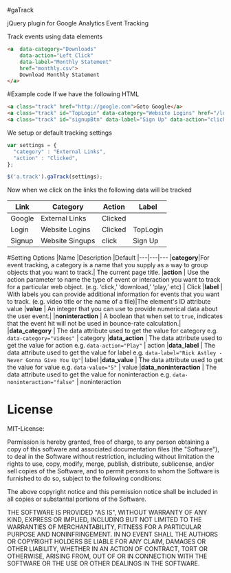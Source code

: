 #gaTrack

jQuery plugin for Google Analytics Event Tracking

Track events using data elements
```html
<a  data-category="Downloads" 
    data-action="Left Click" 
    data-label="Monthly Statement" 
    href="monthly.csv">
    Download Monthly Statement
</a>
```
#Example code
If we have the following HTML
```html
<a class="track" href="http://google.com">Goto Google</a>
<a class="track" id="TopLogin" data-category="Website Logins" href="/login">Login</a>
<a class="track" id="signupBtn" data-label="Sign Up" data-action="click" data-category="Website Singups" href="/signup">Signup</a>
```
We setup or default tracking settings
```javascript
var settings = {
  "category" : "External Links",
  "action" : "Clicked",
};

$('a.track').gaTrack(settings);
```
Now when we click on the links the following data will be tracked

|Link | Category| Action| Label
|-----|---------|-------|-------
|Google | External Links | Clicked |
|Login | Website Logins | Clicked | TopLogin
|Signup | Website Singups | click | Sign Up

#Setting Options
|Name |Description |Default
|---|---|---
|**category**|For event tracking, a category is a name that you supply as a way to group objects that you want to track.| The current  page title.
|**action** | Use the action parameter to name the type of event or interaction you want to track for a particular web object. (e.g. ‘click,’ ‘download,’ ‘play,’ etc) | Click
|**label** | With labels you can provide additional information for events that you want to track. (e.g. video title or the name of a file)|The element's ID attribute value
|**value** | An integer that you can use to provide numerical data about the user event.|
|**noninteraction** | A boolean that when set to `true`, indicates that the event hit will not be used in bounce-rate calculation.|
|**data_category** | The data attribute used to get the value for category e.g. `data-category="Videos"` | category
|**data_action** | The data attribute used to get the value for action e.g. `data-action="Play"` | action
|**data_label** | The data attribute used to get the value for label e.g. `data-label="Rick Astley - Never Gonna Give You Up"`| label
|**data_value** | The data attribute used to get the value for value e.g. `data-value="5"` | value
|**data_noninteraction** | The data attribute used to get the value for noninteraction e.g. `data-noninteraction="false"` | noninteraction

# License
MIT-License:

Permission is hereby granted, free of charge, to any person obtaining
a copy of this software and associated documentation files (the
"Software"), to deal in the Software without restriction, including
without limitation the rights to use, copy, modify, merge, publish,
distribute, sublicense, and/or sell copies of the Software, and to
permit persons to whom the Software is furnished to do so, subject to
the following conditions:

The above copyright notice and this permission notice shall be
included in all copies or substantial portions of the Software.

THE SOFTWARE IS PROVIDED "AS IS", WITHOUT WARRANTY OF ANY KIND,
EXPRESS OR IMPLIED, INCLUDING BUT NOT LIMITED TO THE WARRANTIES OF
MERCHANTABILITY, FITNESS FOR A PARTICULAR PURPOSE AND
NONINFRINGEMENT. IN NO EVENT SHALL THE AUTHORS OR COPYRIGHT HOLDERS BE
LIABLE FOR ANY CLAIM, DAMAGES OR OTHER LIABILITY, WHETHER IN AN ACTION
OF CONTRACT, TORT OR OTHERWISE, ARISING FROM, OUT OF OR IN CONNECTION
WITH THE SOFTWARE OR THE USE OR OTHER DEALINGS IN THE SOFTWARE.